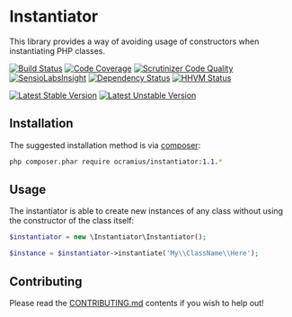 # Instantiator

This library provides a way of avoiding usage of constructors when instantiating PHP classes.

[![Build Status](https://travis-ci.org/Ocramius/Instantiator.svg?branch=master)](https://travis-ci.org/Ocramius/Instantiator)
[![Code Coverage](https://scrutinizer-ci.com/g/Ocramius/Instantiator/badges/coverage.png?b=master)](https://scrutinizer-ci.com/g/Ocramius/Instantiator/?branch=master)
[![Scrutinizer Code Quality](https://scrutinizer-ci.com/g/Ocramius/Instantiator/badges/quality-score.png?b=master)](https://scrutinizer-ci.com/g/Ocramius/Instantiator/?branch=master)
[![SensioLabsInsight](https://insight.sensiolabs.com/projects/7a2c1cd1-5197-4822-8a4c-5ddaca48c769/mini.png)](https://insight.sensiolabs.com/projects/7a2c1cd1-5197-4822-8a4c-5ddaca48c769)
[![Dependency Status](https://www.versioneye.com/package/php--ocramius--instantiator/badge.svg)](https://www.versioneye.com/package/php--ocramius--instantiator)
[![HHVM Status](http://hhvm.h4cc.de/badge/ocramius/instantiator.png)](http://hhvm.h4cc.de/package/ocramius/instantiator)

[![Latest Stable Version](https://poser.pugx.org/ocramius/instantiator/v/stable.png)](https://packagist.org/packages/ocramius/instantiator)
[![Latest Unstable Version](https://poser.pugx.org/ocramius/instantiator/v/unstable.png)](https://packagist.org/packages/ocramius/instantiator)

## Installation

The suggested installation method is via [composer](https://getcomposer.org/):

```sh
php composer.phar require ocramius/instantiator:1.1.*
```

## Usage

The instantiator is able to create new instances of any class without using the constructor of the class
itself:

```php
$instantiator = new \Instantiator\Instantiator();

$instance = $instantiator->instantiate('My\\ClassName\\Here');
```

## Contributing

Please read the [CONTRIBUTING.md](CONTRIBUTING.md) contents if you wish to help out!
